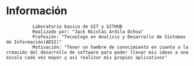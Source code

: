 # Información
              Laboratorio basico de GIT y GITHUB
              Realizado por: "Jack Nicolas Ardila Ochoa"
              Profesión: "Tecnologo en Analisis y Desarrollo de Sistemas de Información(ADSI)"
              Motivación: "Tener un hambre de conocimiento en cuanto a la creación del desarrollo de software para poder llevar mis ideas a una escala cada vez mayor y asi realizar mis propios aplicativos"